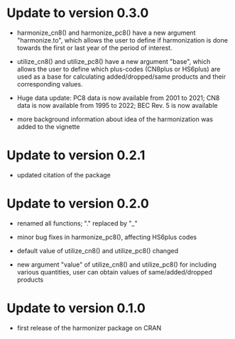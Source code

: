 # Update to version 0.3.0

* harmonize_cn8() and harmonize_pc8() have a new argument "harmonize.to", which allows the user to define if harmonization is done towards the first or last year of the period of interest.

* utilize_cn8() and utilize_pc8() have a new argument "base", which allows the user to define which plus-codes (CN8plus or HS6plus) are used as a base for calculating added/dropped/same products and their corresponding values.

* Huge data update: PC8 data is now available from 2001 to 2021; CN8 data is now available from 1995 to 2022; BEC Rev. 5 is now available

* more background information about idea of the harmonization was added to the vignette

# Update to version 0.2.1

* updated citation of the package

# Update to version 0.2.0

* renamed all functions; "." replaced by "_"

* minor bug fixes in harmonize_pc8(), affecting HS6plus codes

* default value of utilize_cn8() and utilize_pc8() changed

* new argument "value" of utilize_cn8() and utilize_pc8() for including various quantities, user can obtain values of same/added/dropped products

# Update to version 0.1.0

* first release of the harmonizer package on CRAN

